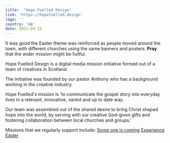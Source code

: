 ```yaml
---
title:  "Hope Fuelled Design"
link: 'https://hopefuelled.design'
logo: ''
country: 'GB'
date: 2021-04-21
---
```

It was good the Easter theme was reinforced as people moved around the town, with different churches using the same banners and posters. **Pray** that the wider mission might be fuitful.

Hope Fuelled Design is a digital media mission initiative formed out of a team of creatives in Scotland. 

The initiative was founded by our pastor Anthony who has a background working in the creative industry.

Hope Fuelled's mission is 'to communicate the gospel story into everyday lives in a relevant, innovative, varied and up to date way.

Our team was assembled out of the shared desire to bring Christ shaped hope into the world, by serving with our creative God-given gifts and fostering collaboration between local churches and groups.'

Missions that we regularly support include:
<a href='https://someoneiscoming.com' title='Someone is coming'>Some one is coming</a>
<a href='https://eastermeaning.com' title='Experience Easter'>Experience Easter</a>